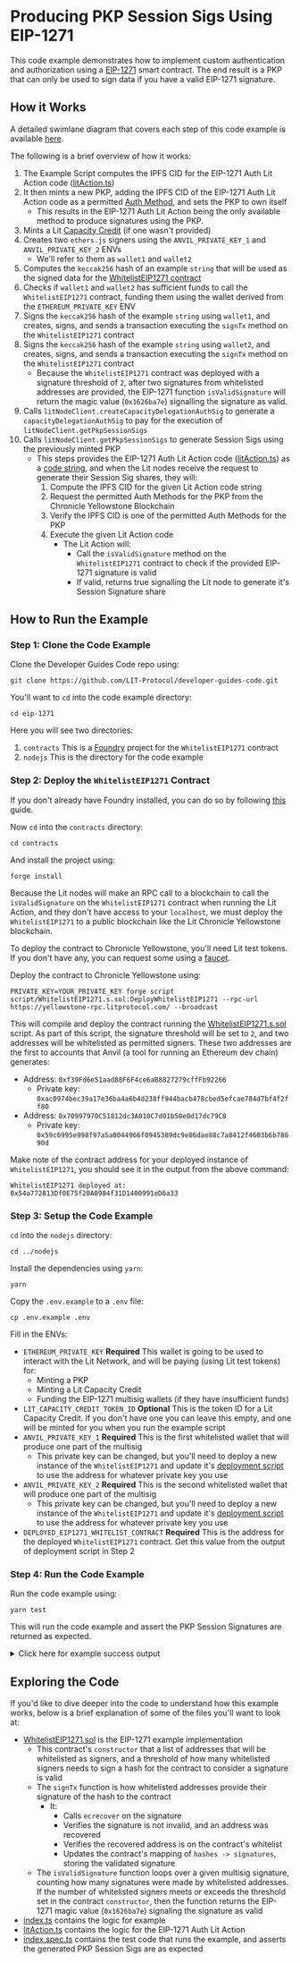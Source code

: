 # Producing PKP Session Sigs Using EIP-1271

This code example demonstrates how to implement custom authentication and authorization using a [EIP-1271](https://eips.ethereum.org/EIPS/eip-1271) smart contract. The end result is a PKP that can only be used to sign data if you have a valid EIP-1271 signature.

## How it Works

A detailed swimlane diagram that covers each step of this code example is available [here](https://swimlanes.io/u/hcSBVvQKk).

The following is a brief overview of how it works:

1. The Example Script computes the IPFS CID for the EIP-1271 Auth Lit Action code ([litAction.ts](./src/litAction.ts))
2. It then mints a new PKP, adding the IPFS CID of the EIP-1271 Auth Lit Action code as a permitted [Auth Method](https://developer.litprotocol.com/user-wallets/pkps/advanced-topics/auth-methods/overview), and sets the PKP to own itself
   - This results in the EIP-1271 Auth Lit Action being the only available method to produce signatures using the PKP.
3. Mints a Lit [Capacity Credit](https://developer.litprotocol.com/paying-for-lit/capacity-credits) (if one wasn't provided)
4. Creates two `ethers.js` signers using the `ANVIL_PRIVATE_KEY_1` and `ANVIL_PRIVATE_KEY_2` ENVs
   - We'll refer to them as `wallet1` and `wallet2`
5. Computes the `keccak256` hash of an example `string` that will be used as the signed data for the [WhitelistEIP1271 contract](../contracts/src/WhitelistEIP1271.sol)
6. Checks if `wallet1` and `wallet2` has sufficient funds to call the `WhitelistEIP1271` contract, funding them using the wallet derived from the `ETHEREUM_PRIVATE_KEY` ENV
7. Signs the `keccak256` hash of the example `string` using `wallet1`, and creates, signs, and sends a transaction executing the `signTx` method on the `WhitelistEIP1271` contract
8. Signs the `keccak256` hash of the example `string` using `wallet2`, and creates, signs, and sends a transaction executing the `signTx` method on the `WhitelistEIP1271` contract
   - Because the `WhitelistEIP1271` contract was deployed with a signature threshold of `2`, after two signatures from whitelisted addresses are provided, the EIP-1271 function `isValidSignature` will return the magic value (`0x1626ba7e`) signalling the signature as valid.
9. Calls `litNodeClient.createCapacityDelegationAuthSig` to generate a `capacityDelegationAuthSig` to pay for the execution of `litNodeClient.getPkpSessionSigs`
10. Calls `litNodeClient.getPkpSessionSigs` to generate Session Sigs using the previously minted PKP
    - This steps provides the EIP-1271 Auth Lit Action code ([litAction.ts](./src/litAction.ts)) as a [code string](https://developer.litprotocol.com/sdk/serverless-signing/deploying#deploying-using-a-code-string), and when the Lit nodes receive the request to generate their Session Sig shares, they will:
      1. Compute the IPFS CID for the given Lit Action code string
      2. Request the permitted Auth Methods for the PKP from the Chronicle Yellowstone Blockchain
      3. Verify the IPFS CID is one of the permitted Auth Methods for the PKP
      4. Execute the given Lit Action code
         - The Lit Action will:
           - Call the `isValidSignature` method on the `WhitelistEIP1271` contract to check if the provided EIP-1271 signature is valid
           - If valid, returns true signalling the Lit node to generate it's Session Signature share

## How to Run the Example

### Step 1: Clone the Code Example

Clone the Developer Guides Code repo using:

```
git clone https://github.com/LIT-Protocol/developer-guides-code.git
```

You'll want to `cd` into the code example directory:

```
cd eip-1271
```

Here you will see two directories:

1. `contracts` This is a [Foundry](https://github.com/foundry-rs/foundry) project for the `WhitelistEIP1271` contract
2. `nodejs` This is the directory for the code example

### Step 2: Deploy the `WhitelistEIP1271` Contract

If you don't already have Foundry installed, you can do so by following [this](https://book.getfoundry.sh/getting-started/installation) guide.

Now `cd` into the `contracts` directory:

```
cd contracts
```

And install the project using:

```
forge install
```

Because the Lit nodes will make an RPC call to a blockchain to call the `isValidSignature` on the `WhitelistEIP1271` contract when running the Lit Action, and they don't have access to your `localhost`, we must deploy the `WhitelistEIP1271` to a public blockchain like the Lit Chronicle Yellowstone blockchain.

To deploy the contract to Chronicle Yellowstone, you'll need Lit test tokens. If you don't have any, you can request some using a [faucet](https://chronicle-yellowstone-faucet.getlit.dev/).

Deploy the contract to Chronicle Yellowstone using:

```
PRIVATE_KEY=YOUR_PRIVATE_KEY forge script script/WhitelistEIP1271.s.sol:DeployWhitelistEIP1271 --rpc-url https://yellowstone-rpc.litprotocol.com/ --broadcast
```

This will compile and deploy the contract running the [WhitelistEIP1271.s.sol](../contracts/script/WhitelistEIP1271.s.sol) script. As part of this script, the signature threshold will be set to `2`, and two addresses will be whitelisted as permitted signers. These two addresses are the first to accounts that Anvil (a tool for running an Ethereum dev chain) generates:

- Address: `0xf39Fd6e51aad88F6F4ce6aB8827279cffFb92266`
  - Private key: `0xac0974bec39a17e36ba4a6b4d238ff944bacb478cbed5efcae784d7bf4f2ff80`
- Address: `0x70997970C51812dc3A010C7d01b50e0d17dc79C8`
  - Private key: `0x59c6995e998f97a5a0044966f0945389dc9e86dae88c7a8412f4603b6b78690d`

Make note of the contract address for your deployed instance of `WhitelistEIP1271`, you should see it in the output from the above command:

```
WhitelistEIP1271 deployed at: 0x54a772813Df0E75f20A0984f31D1400991eD6a33
```

### Step 3: Setup the Code Example

`cd` into the `nodejs` directory:

```
cd ../nodejs
```

Install the dependencies using `yarn`:

```
yarn
```

Copy the `.env.example` to a `.env` file:

```
cp .env.example .env
```

Fill in the ENVs:

- `ETHEREUM_PRIVATE_KEY` **Required** This wallet is going to be used to interact with the Lit Network, and will be paying (using Lit test tokens) for:
  - Minting a PKP
  - Minting a Lit Capacity Credit
  - Funding the EIP-1271 multisig wallets (if they have insufficient funds)
- `LIT_CAPACITY_CREDIT_TOKEN_ID` **Optional** This is the token ID for a Lit Capacity Credit. If you don't have one you can leave this empty, and one will be minted for you when you run the example script
- `ANVIL_PRIVATE_KEY_1` **Required** This is the first whitelisted wallet that will produce one part of the multisig
  - This private key can be changed, but you'll need to deploy a new instance of the `WhitelistEIP1271` and update it's [deployment script](../contracts/script/WhitelistEIP1271.s.sol) to use the address for whatever private key you use
- `ANVIL_PRIVATE_KEY_2` **Required** This is the second whitelisted wallet that will produce one part of the multisig
  - This private key can be changed, but you'll need to deploy a new instance of the `WhitelistEIP1271` and update it's [deployment script](../contracts/script/WhitelistEIP1271.s.sol) to use the address for whatever private key you use
- `DEPLOYED_EIP1271_WHITELIST_CONTRACT` **Required** This is the address for the deployed `WhitelistEIP1271` contract. Get this value from the output of deployment script in Step 2

### Step 4: Run the Code Example

Run the code example using:

```
yarn test
```

This will run the code example and assert the PKP Session Signatures are returned as expected.

<details>
  <summary>Click here for example success output</summary>
  
    ```
    Custom Auth EIP-1271 Example
    🔄 Connecting LitContracts client to network...
    ✅ Connected LitContracts client to network
    🔄 Getting PKP mint cost...
    ✅ Got PKP mint cost
    🔄 Calculating the IPFS CID for Lit Action code string...
    ✅ Calculated IPFS CID: QmXxa8g3drbiVt7TjNd3fHCLaxibSsKsw2wDvTEgezLc7q. Hexlified version: 0x12208eeceab8ea4eb8fdaab879480a2f5e506ed8232edaf32099a956a7e765e42f60
    🔄 Minting new PKP...
    0x12208eeceab8ea4eb8fdaab879480a2f5e506ed8232edaf32099a956a7e765e42f60
    ✅ Minted new PKP
    ℹ️ PKP Public Key: 0x0493e16f06e66ae65590eb75bbf5347b8f9d9ef581a84656940665138b880e658c5748b9a037b9c48376499cb27688d96ce00f0c42612c2d51c63df9bda7fc7264
    ℹ️ PKP Token ID: 32648469153176479107175864390735886403766786629081862000386207966264629795885
    ℹ️ PKP ETH Address: 0x7C365588C7FD2c4C73272DE2C1Ce926f26A61621
    🔄 Connecting LitNodeClient to Lit network...
    [Lit-JS-SDK v6.4.0] [2024-08-23T05:12:01.716Z] [DEBUG] [contract-sdk] Validator's URL: https://167.114.17.201:443
    ✅ Connected LitNodeClient to Lit network
    🔄 Minting Capacity Credits NFT...
    ✅ Minted new Capacity Credit with ID: 3782
    🔄 Checking balance for Wallet 1: 0xf39Fd6e51aad88F6F4ce6aB8827279cffFb92266...
    ✅ Wallet 1 has a sufficient balance
    🔄 Checking balance for Wallet 2: 0x70997970C51812dc3A010C7d01b50e0d17dc79C8...
    ✅ Wallet 2 has a sufficient balance
    🔄 Signing message with EIP-1271 Wallet #1...
    ✅ Signed message with EIP-1271 Wallet #1. Transaction hash: 0x2483bdebffa869093b45b6a76d37e9620fa484b6d4df7753602a8b688793e2cb
    🔄 Signing message with EIP-1271 Wallet #2...
    ✅ Signed message with EIP-1271 Wallet #2. Transaction hash: 0x51482fad285cb69ab26b45c4d77d0bdd40cfc79077b84c39435f187ffc6804d2
    🔄 Getting combined signature for signed message...
    ✅ Got combined message signature
    🔄 Creating capacityDelegationAuthSig...
    ✅ Created the capacityDelegationAuthSig
    🔄 Getting the Session Sigs for the PKP using Lit Action: QmXxa8g3drbiVt7TjNd3fHCLaxibSsKsw2wDvTEgezLc7q...
    Storage key "lit-session-key" is missing. Not a problem. Contiune...
    Storage key "lit-wallet-sig" is missing. Not a problem. Continue...
    Unable to store walletSig in local storage. Not a problem. Continue...
    ✅ Got PKP Session Sigs
        ✔ should return PKP Session Sigs (12813ms)

    1 passing (13s)

    ✨ Done in 14.38s.

    ```

</details>

## Exploring the Code

If you'd like to dive deeper into the code to understand how this example works, below is a brief explanation of some of the files you'll want to look at:

- [WhitelistEIP1271.sol](../contracts/src/WhitelistEIP1271.sol) is the EIP-1271 example implementation
  - This contract's `constructor` that a list of addresses that will be whitelisted as signers, and a threshold of how many whitelisted signers needs to sign a hash for the contract to consider a signature is valid
  - The `signTx` function is how whitelisted addresses provide their signature of the hash to the contract
    - It:
      - Calls `ecrecover` on the signature
      - Verifies the signature is not invalid, and an address was recovered
      - Verifies the recovered address is on the contract's whitelist
      - Updates the contract's mapping of `hashes -> signatures`, storing the validated signature
  - The `isValidSignature` function loops over a given multisig signature, counting how many signatures were made by whitelisted addresses. If the number of whitelisted signers meets or exceeds the threshold set in the contract `constructor`, then the function returns the EIP-1271 magic value (`0x1626ba7e`) signaling the signature as valid
- [index.ts](./src/index.ts) contains the logic for example
- [litAction.ts](./src/litAction.ts) contains the logic for the EIP-1271 Auth Lit Action
- [index.spec.ts](./test/index.spec.ts) contains the test code that runs the example, and asserts the generated PKP Session Sigs are as expected
